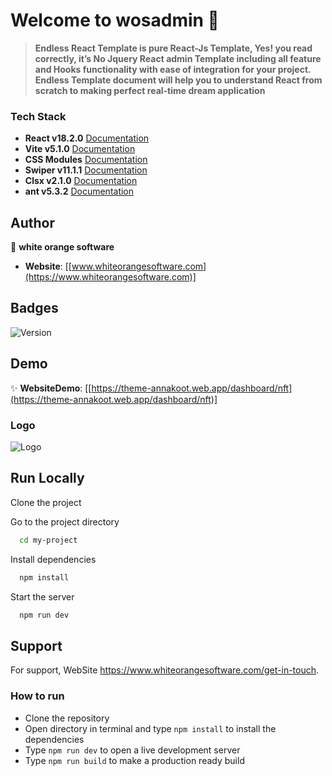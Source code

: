 # **Welcome to wosadmin** 👋

> **Endless React Template is pure React-Js Template, Yes! you read correctly, it’s No Jquery React admin Template including all feature and Hooks functionality with ease of integration for your project. Endless Template document will help you to understand React from scratch to making perfect real-time dream application**

### Tech Stack

- **React v18.2.0** [Documentation](https://react.dev/)
- **Vite v5.1.0** [Documentation](https://vitejs.dev/)
- **CSS Modules** [Documentation](https://github.com/css-modules/css-modules)
- **Swiper v11.1.1** [Documentation](https://swiperjs.com/)
- **Clsx v2.1.0** [Documentation](https://github.com/lukeed/clsx)
- **ant v5.3.2** [Documentation](https://ant.design/)

## Author

👤 **white orange software**

- **Website**: [[www.whiteorangesoftware.com](https://www.whiteorangesoftware.com)]

## Badges

![Version](https://img.shields.io/badge/version-1.0.0-blue.svg?cacheSeconds=2592000)

## Demo

✨ **WebsiteDemo**: [[https://theme-annakoot.web.app/dashboard/nft](https://theme-annakoot.web.app/dashboard/nft)]

### Logo

![Logo](https://staging.whiteorangesoftware.com/themeforest-assets/annakoot/06_screenshot.jpg)

## Run Locally

Clone the project


Go to the project directory

```bash
  cd my-project
```

Install dependencies

```bash
  npm install
```

Start the server

```bash
  npm run dev
```

## Support

For support, WebSite https://www.whiteorangesoftware.com/get-in-touch.

### How to run

- Clone the repository
- Open directory in terminal and type `npm install` to install the dependencies
- Type `npm run dev` to open a live development server
- Type `npm run build` to make a production ready build
